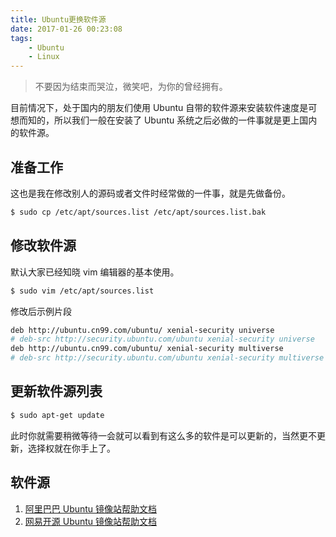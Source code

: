 ```yaml
---
title: Ubuntu更换软件源
date: 2017-01-26 00:23:08
tags:
    - Ubuntu
    - Linux
---
```


> 不要因为结束而哭泣，微笑吧，为你的曾经拥有。

目前情况下，处于国内的朋友们使用 Ubuntu 自带的软件源来安装软件速度是可想而知的，所以我们一般在安装了 Ubuntu 系统之后必做的一件事就是更上国内的软件源。

<!-- more -->

## 准备工作

这也是我在修改别人的源码或者文件时经常做的一件事，就是先做备份。
``` bash
$ sudo cp /etc/apt/sources.list /etc/apt/sources.list.bak
```

## 修改软件源

默认大家已经知晓 vim 编辑器的基本使用。

``` bash
$ sudo vim /etc/apt/sources.list
```

修改后示例片段
``` bash
deb http://ubuntu.cn99.com/ubuntu/ xenial-security universe
# deb-src http://security.ubuntu.com/ubuntu xenial-security universe
deb http://ubuntu.cn99.com/ubuntu/ xenial-security multiverse
# deb-src http://security.ubuntu.com/ubuntu xenial-security multiverse
```

## 更新软件源列表
``` bash
$ sudo apt-get update
```
此时你就需要稍微等待一会就可以看到有这么多的软件是可以更新的，当然更不更新，选择权就在你手上了。

## 软件源

1. [阿里巴巴 Ubuntu 镜像站帮助文档](http://mirrors.aliyun.com/help/ubuntu)
2. [网易开源 Ubuntu 镜像站帮助文档](http://mirrors.163.com/.help/ubuntu.html)